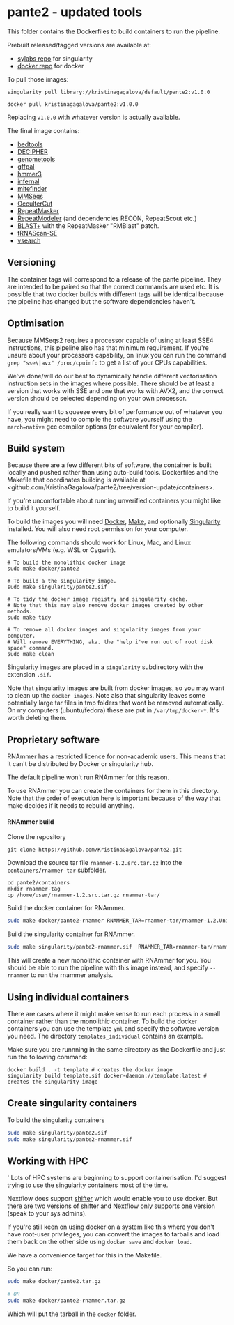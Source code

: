 # pante2 - updated tools

This folder contains the Dockerfiles to build containers to run the pipeline.

Prebuilt released/tagged versions are available at:

* [sylabs repo](https://cloud.sylabs.io/library/kristinagagalova/default/pante2) for singularity
* [docker repo](https://hub.docker.com/r/kristinagagalova/pante2/tags) for docker

To pull those images:

```
singularity pull library://kristinagagalova/default/pante2:v1.0.0

```

```
docker pull kristinagagalova/pante2:v1.0.0

```

Replacing `v1.0.0` with whatever version is actually available.


The final image contains:

- [bedtools](https://bedtools.readthedocs.io)
- [DECIPHER](http://www2.decipher.codes/)
- [genometools](http://genometools.org/)
- [gffpal](https://github.com/darcyabjones/gffpal)
- [hmmer3](http://hmmer.org/)
- [infernal](http://eddylab.org/infernal/)
- [mitefinder](https://github.com/screamer/miteFinder)
- [MMSeqs](https://github.com/soedinglab/MMseqs2)
- [OcculterCut](https://sourceforge.net/projects/occultercut/)
- [RepeatMasker](http://www.repeatmasker.org/RMDownload.html)
- [RepeatModeler](http://www.repeatmasker.org/RepeatModeler/) (and dependencies RECON, RepeatScout etc.)
- [BLAST+](https://blast.ncbi.nlm.nih.gov/Blast.cgi?CMD=Web&PAGE_TYPE=BlastDocs&DOC_TYPE=Download) with the RepeatMasker "RMBlast" patch.
- [tRNAScan-SE](http://lowelab.ucsc.edu/tRNAscan-SE/)
- [vsearch](https://github.com/torognes/vsearch)


## Versioning

The container tags will correspond to a release of the pante pipeline.
They are intended to be paired so that the correct commands are used etc.
It is possible that two docker builds with different tags will be identical because the pipeline has changed but the software dependencies haven't.

## Optimisation

Because MMSeqs2 requires a processor capable of using at least SSE4 instructions, this pipeline also has that minimum requirement.
If you're unsure about your processors capability, on linux you can run the command `grep "sse\|avx" /proc/cpuinfo` to get a list of your CPUs capabilities.

We've done/will do our best to dynamically handle different vectorisation instruction sets in the images where possible.
There should be at least a version that works with SSE and one that works with AVX2, and the correct version should be selected depending on your own processor.

If you really want to squeeze every bit of performance out of whatever you have, you might need to compile the software yourself using the `-march=native` gcc compiler options (or equivalent for your compiler).


## Build system

Because there are a few different bits of software, the container is built locally and pushed rather than using auto-build tools.
Dockerfiles and the Makefile that coordinates building is available at <github.com/KristinaGagalova/pante2/tree/version-update/containers>.

If you're uncomfortable about running unverified containers you might like to build it yourself.

To build the images you will need [Docker](https://docs.docker.com/install/), [Make](https://www.gnu.org/software/make/), and optionally [Singularity](https://sylabs.io/guides/latest/user-guide/) installed.
You will also need root permission for your computer.

The following commands should work for Linux, Mac, and Linux emulators/VMs (e.g. WSL or Cygwin).

```
# To build the monolithic docker image
sudo make docker/pante2

# To build a the singularity image.
sudo make singularity/pante2.sif

# To tidy the docker image registry and singularity cache.
# Note that this may also remove docker images created by other methods.
sudo make tidy

# To remove all docker images and singularity images from your computer.
# Will remove EVERYTHING, aka. the "help i've run out of root disk space" command.
sudo make clean
```

Singularity images are placed in a `singularity` subdirectory with the extension `.sif`.

Note that singularity images are built from docker images, so you may want to clean up the `docker images`.
Note also that singularity leaves some potentially large tar files in tmp folders that wont be removed automatically.
On my computers (ubuntu/fedora) these are put in `/var/tmp/docker-*`.
It's worth deleting them.


## Proprietary software

RNAmmer has a restricted licence for non-academic users.
This means that it can't be distributed by Docker or singularity hub.

The default pipeline won't run RNAmmer for this reason.

To use RNAmmer you can create the containers for them in this directory.
Note that the order of execution here is important because of the way that make
decides if it needs to rebuild anything.


#### RNAmmer build

Clone the repository
```
git clone https://github.com/KristinaGagalova/pante2.git
```

Download the source tar file `rnammer-1.2.src.tar.gz` into the `containers/rnammer-tar` subfolder.
```
cd pante2/containers
mkdir rnammer-tag
cp /home/user/rnammer-1.2.src.tar.gz rnammer-tar/
```

Build the docker container for RNAmmer.
```bash
sudo make docker/pante2-rnammer RNAMMER_TAR=rnammer-tar/rnammer-1.2.Unix.tar.gz
```

Build the singularity container for RNAmmer.
```bash
sudo make singularity/pante2-rnammer.sif  RNAMMER_TAR=rnammer-tar/rnammer-1.2.Unix.tar.gz
```

This will create a new monolithic container with RNAmmer for you.
You should be able to run the pipeline with this image instead, and specify `--rnammer` to run the rnammer analysis.

## Using individual containers

There are cases where it might make sense to run each process in a small container rather than the monolithic container.
To build the docker containers you can use the template ```yml``` and specify the software version you need. The directory ```templates_individual``` contains an example.  

Make sure you are runnning in the same directory as the Dockerfile and just run the following command:
```
docker build . -t template # creates the docker image
singularity build template.sif docker-daemon://template:latest # creates the singularity image
```

## Create singularity containers
To build the singularity containers

```bash
sudo make singularity/pante2.sif
sudo make singularity/pante2-rnammer.sif
```


## Working with HPC
'
Lots of HPC systems are beginning to support containerisation.
I'd suggest trying to use the singularity containers most of the time.

Nextflow does support [shifter](https://docs.nersc.gov/programming/shifter/overview/) which would enable you to use docker.
But there are two versions of shifter and Nextflow only supports one version (speak to your sys admins).

If you're still keen on using docker on a system like this where you don't have root-user privileges,
you can convert the images to tarballs and load them back on the other side using `docker save` and `docker load`.

We have a convenience target for this in the Makefile.

So you can run:

```bash
sudo make docker/pante2.tar.gz

# OR
sudo make docker/pante2-rnammer.tar.gz
```

Which will put the tarball in the `docker` folder.
